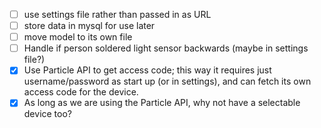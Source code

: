 - [ ] use settings file rather than passed in as URL
- [ ] store data in mysql for use later
- [ ] move model to its own file
- [ ] Handle if person soldered light sensor backwards (maybe in settings file?)
- [x] Use Particle API to get access code; this way it requires just username/password as start up (or in settings), and can fetch its own access code for the device.
- [x] As long as we are using the Particle API, why not have a selectable device too?

